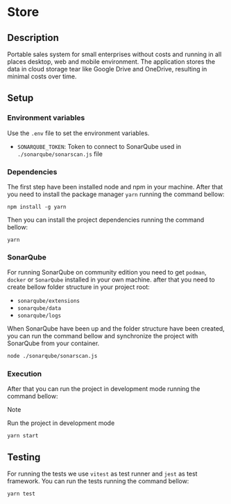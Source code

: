 # Store

## Description

Portable sales system for small enterprises without costs and running in all places desktop, web and mobile environment. The application stores the data in cloud storage tear like Google Drive and OneDrive, resulting in minimal costs over time.

## Setup

### Environment variables

Use the `.env` file to set the environment variables.

- ``SONARQUBE_TOKEN``: Token to connect to SonarQube used in `./sonarqube/sonarscan.js` file

### Dependencies

The first step have been installed node and npm in your machine. After that you need to install the package manager `yarn` running the command bellow:

```node
npm install -g yarn
```

Then you can install the project dependencies running the command bellow:

```node
yarn
```

### SonarQube

For running SonarQube on community edition you need to get `podman`, `docker` or `SonarQube` installed in your own machine. after that you need to create bellow folder structure in your project root:

- `sonarqube/extensions`
- `sonarqube/data`
- `sonarqube/logs`

When SonarQube have been up and the folder structure have been created, you can run the command bellow and synchronize the project with SonarQube from your container.

```bash
node ./sonarqube/sonarscan.js
```

### Execution

After that you can run the project in development mode running the command bellow:

> [!NOTE]
> Run the project in development mode

```node
yarn start
```

## Testing

For running the tests we use `vitest` as test runner and `jest` as test framework. You can run the tests running the command bellow:

```node
yarn test
```
